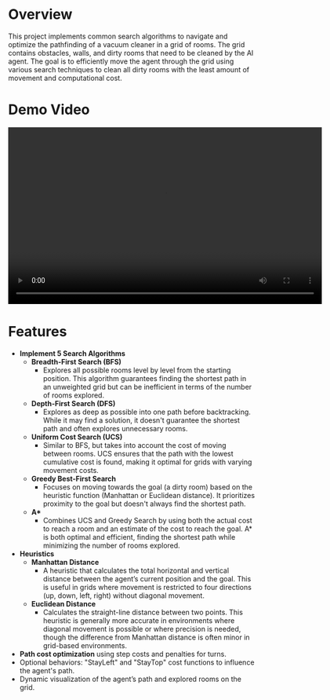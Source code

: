 # Overview
This project implements common search algorithms to navigate and optimize the pathfinding of a vacuum cleaner in a grid of rooms. The grid contains obstacles, walls, and dirty rooms that need to be cleaned by the AI agent. The goal is to efficiently move the agent through the grid using various search techniques to clean all dirty rooms with the least amount of movement and computational cost.

# Demo Video
<video width="640" height="360" controls>
  <source src="demo.mp4" type="video/mp4">
  Your browser does not support the video tag.
</video>


# Features
- **Implement 5 Search Algorithms**
    - **Breadth-First Search (BFS)**
      - Explores all possible rooms level by level from the starting position. This algorithm guarantees finding the shortest path in an unweighted grid but can be inefficient in terms of the number of rooms explored.
    - **Depth-First Search (DFS)**
      - Explores as deep as possible into one path before backtracking. While it may find a solution, it doesn't guarantee the shortest path and often explores unnecessary rooms.
    - **Uniform Cost Search (UCS)**
      - Similar to BFS, but takes into account the cost of moving between rooms. UCS ensures that the path with the lowest cumulative cost is found, making it optimal for grids with varying movement costs.
    - **Greedy Best-First Search**
      - Focuses on moving towards the goal (a dirty room) based on the heuristic function (Manhattan or Euclidean distance). It prioritizes proximity to the goal but doesn't always find the shortest path.
    - __A*__
      - Combines UCS and Greedy Search by using both the actual cost to reach a room and an estimate of the cost to reach the goal. A* is both optimal and efficient, finding the shortest path while minimizing the number of rooms explored.
- **Heuristics**
    - **Manhattan Distance**
      - A heuristic that calculates the total horizontal and vertical distance between the agent’s current position and the goal. This is useful in grids where movement is restricted to four directions (up, down, left, right) without diagonal movement.
    - **Euclidean Distance**
      - Calculates the straight-line distance between two points. This heuristic is generally more accurate in environments where diagonal movement is possible or where precision is needed, though the difference from Manhattan distance is often minor in grid-based environments.
- **Path cost optimization** using step costs and penalties for turns.
- Optional behaviors: "StayLeft" and "StayTop" cost functions to influence the agent's path.
- Dynamic visualization of the agent’s path and explored rooms on the grid.
